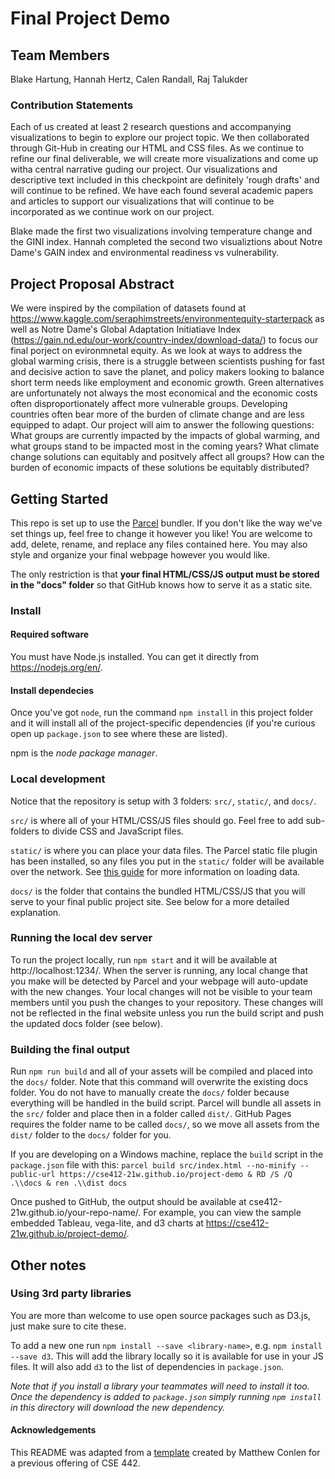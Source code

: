 # Final Project Demo
## Team Members
Blake Hartung, Hannah Hertz, Calen Randall, Raj Talukder
### Contribution Statements
Each of us created at least 2 research questions and accompanying visualizations to begin to explore our project topic. We then collaborated through Git-Hub in creating our HTML and CSS files. As we continue to refine our final deliverable, we will create more visualizations and come up witha central narrative guding our project. Our visualizations and descriptive text included in this checkpoint are definitely 'rough drafts' and will continue to be refined. We have each found several academic papers and articles to support our visualizations that will continue to be incorporated as we continue work on our project. 

Blake made the first two visualizations involving temperature change and the GINI index.
Hannah completed the second two visualiztions about Notre Dame's GAIN index and environmental readiness vs vulnerability.

## Project Proposal Abstract
We were inspired by the compilation of datasets found at https://www.kaggle.com/seraphimstreets/environmentequity-starterpack as well as Notre Dame's Global Adaptation Initiatiave Index (https://gain.nd.edu/our-work/country-index/download-data/) to focus our final porject on evironmnetal equity. As we look at ways to address the global warming crisis, there is a struggle between scientists pushing for fast and decisive action to save the planet, and policy makers looking to balance short term needs like employment and economic growth. Green alternatives are unfortunately not always the most economical and the economic costs often disproportionately affect more vulnerable groups. Developing countries often bear more of the burden of climate change and are less equipped to adapt. Our project will aim to answer the following questions: What groups are currently impacted by the impacts of global warming, and what groups stand to be impacted most in the coming years? What climate change solutions can equitably and positvely affect all groups? How can the burden of economic impacts of these solutions be equitably distributed?

## Getting Started

This repo is set up to use the [Parcel](https://parceljs.org/) bundler. If you don't
like the way we've set things up, feel free to change it however you like! You are welcome to add, delete, rename, and replace any files contained here. You may also style and organize your final webpage however you would like. 

The only restriction is that __your final HTML/CSS/JS output must be stored in the "docs" folder__ so that
GitHub knows how to serve it as a static site.
### Install
#### Required software

You must have Node.js installed. You can get it directly from
https://nodejs.org/en/.

#### Install dependecies

Once you've got `node`, run the command `npm install` in this project folder
and it will install all of the project-specific dependencies (if you're curious open up `package.json` to see where these are listed).

npm is the _node package manager_.

### Local development
Notice that the repository is setup with 3 folders: `src/`, `static/`, and `docs/`.

`src/` is where all of your HTML/CSS/JS files should go. Feel free to add sub-folders to divide CSS and JavaScript files.

`static/` is where you can place your data files. The Parcel static file plugin has been installed,
so any files you put in the `static/` folder will be available over the network. See [this guide](https://gist.github.com/mathisonian/46eed3e6102888ddf741829fbbe262ff) for more information on loading data.

`docs/` is the folder that contains the bundled HTML/CSS/JS that you will serve to your final public project site. See below for a more detailed explanation.


### Running the local dev server

To run the project locally, run `npm start` and it will be available at http://localhost:1234/. When the server is running, any local change that you make will be detected by Parcel and your webpage will auto-update with the new changes. Your local changes will not be visible to your team members until you push the changes to your repository. These changes will not be reflected in the final website unless you run the build script and push the updated docs folder (see below).

### Building the final output

Run `npm run build` and all of your assets will be compiled and placed into the `docs/` folder. Note
that this command will overwrite the existing docs folder. You do not have to manually create the `docs/` folder because everything will be handled in the build script. Parcel will bundle all assets in the `src/` folder and place then in a folder called `dist/`. GitHub Pages requires the folder name to be called `docs/`, so we move all assets from the `dist/` folder to the `docs/` folder for you. 

If you are developing on a Windows machine, replace the `build` script in the `package.json` file with this:
`parcel build src/index.html --no-minify --public-url https://cse412-21w.github.io/project-demo & RD /S /Q .\\docs & ren .\\dist docs`

Once pushed to GitHub, the output should be available at cse412-21w.github.io/your-repo-name/. 
For example, you can view the sample embedded Tableau, vega-lite, and d3 charts at https://cse412-21w.github.io/project-demo/.


## Other notes
### Using 3rd party libraries

You are more than welcome to use open source packages such as D3.js, just make sure to cite these.

To add a new one run `npm install --save <library-name>`, e.g. `npm install --save d3`. This will
add the library locally so it is available for use in your JS files. It will also add `d3` to the
list of dependencies in `package.json`.

_Note that if you install a library your teammates will need to install it too. Once the dependency is added
to `package.json` simply running `npm install` in this directory will download the new dependency._

#### Acknowledgements
This README was adapted from a [template](https://github.com/UW-CSE442-WI20/FP-Template) created by Matthew Conlen for a previous offering of CSE 442.
